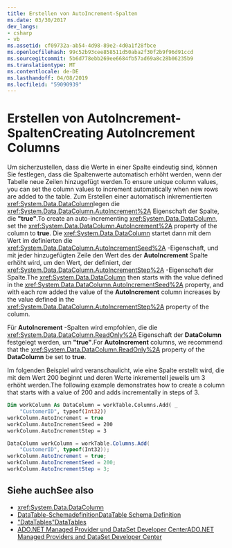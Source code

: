 ```yaml
---
title: Erstellen von AutoIncrement-Spalten
ms.date: 03/30/2017
dev_langs:
- csharp
- vb
ms.assetid: cf09732a-ab54-4d98-89e2-4d0a1f28fbce
ms.openlocfilehash: 99c52b93cee858511d50aba2f30f2b9f96d91ccd
ms.sourcegitcommit: 5b6d778ebb269ee6684fb57ad69a8c28b06235b9
ms.translationtype: MT
ms.contentlocale: de-DE
ms.lasthandoff: 04/08/2019
ms.locfileid: "59090939"
---
```

# <a name="creating-autoincrement-columns"></a><span data-ttu-id="23296-102">Erstellen von AutoIncrement-Spalten</span><span class="sxs-lookup"><span data-stu-id="23296-102">Creating AutoIncrement Columns</span></span>
<span data-ttu-id="23296-103">Um sicherzustellen, dass die Werte in einer Spalte eindeutig sind, können Sie festlegen, dass die Spaltenwerte automatisch erhöht werden, wenn der Tabelle neue Zeilen hinzugefügt werden.</span><span class="sxs-lookup"><span data-stu-id="23296-103">To ensure unique column values, you can set the column values to increment automatically when new rows are added to the table.</span></span> <span data-ttu-id="23296-104">Zum Erstellen einer automatisch inkrementierten <xref:System.Data.DataColumn>legen die <xref:System.Data.DataColumn.AutoIncrement%2A> Eigenschaft der Spalte, die **"true"**.</span><span class="sxs-lookup"><span data-stu-id="23296-104">To create an auto-incrementing <xref:System.Data.DataColumn>, set the <xref:System.Data.DataColumn.AutoIncrement%2A> property of the column to **true**.</span></span> <span data-ttu-id="23296-105">Die <xref:System.Data.DataColumn> startet dann mit dem Wert im definierten die <xref:System.Data.DataColumn.AutoIncrementSeed%2A> -Eigenschaft, und mit jeder hinzugefügten Zeile den Wert des der **AutoIncrement** Spalte erhöht wird, um den Wert, der definiert, der <xref:System.Data.DataColumn.AutoIncrementStep%2A> -Eigenschaft der Spalte.</span><span class="sxs-lookup"><span data-stu-id="23296-105">The <xref:System.Data.DataColumn> then starts with the value defined in the <xref:System.Data.DataColumn.AutoIncrementSeed%2A> property, and with each row added the value of the **AutoIncrement** column increases by the value defined in the <xref:System.Data.DataColumn.AutoIncrementStep%2A> property of the column.</span></span>  
  
 <span data-ttu-id="23296-106">Für **AutoIncrement** -Spalten wird empfohlen, die die <xref:System.Data.DataColumn.ReadOnly%2A> Eigenschaft der **DataColumn** festgelegt werden, um **"true"**.</span><span class="sxs-lookup"><span data-stu-id="23296-106">For **AutoIncrement** columns, we recommend that the <xref:System.Data.DataColumn.ReadOnly%2A> property of the **DataColumn** be set to **true**.</span></span>  
  
 <span data-ttu-id="23296-107">Im folgenden Beispiel wird veranschaulicht, wie eine Spalte erstellt wird, die mit dem Wert 200 beginnt und deren Werte inkrementell jeweils um 3 erhöht werden.</span><span class="sxs-lookup"><span data-stu-id="23296-107">The following example demonstrates how to create a column that starts with a value of 200 and adds incrementally in steps of 3.</span></span>  
  
```vb  
Dim workColumn As DataColumn = workTable.Columns.Add( _  
    "CustomerID", typeof(Int32))  
workColumn.AutoIncrement = true  
workColumn.AutoIncrementSeed = 200  
workColumn.AutoIncrementStep = 3  
```  
  
```csharp  
DataColumn workColumn = workTable.Columns.Add(  
    "CustomerID", typeof(Int32));  
workColumn.AutoIncrement = true;  
workColumn.AutoIncrementSeed = 200;  
workColumn.AutoIncrementStep = 3;  
```  
  
## <a name="see-also"></a><span data-ttu-id="23296-108">Siehe auch</span><span class="sxs-lookup"><span data-stu-id="23296-108">See also</span></span>

- <xref:System.Data.DataColumn>
- [<span data-ttu-id="23296-109">DataTable-Schemadefinition</span><span class="sxs-lookup"><span data-stu-id="23296-109">DataTable Schema Definition</span></span>](../../../../../docs/framework/data/adonet/dataset-datatable-dataview/datatable-schema-definition.md)
- [<span data-ttu-id="23296-110">"DataTables"</span><span class="sxs-lookup"><span data-stu-id="23296-110">DataTables</span></span>](../../../../../docs/framework/data/adonet/dataset-datatable-dataview/datatables.md)
- [<span data-ttu-id="23296-111">ADO.NET Managed Provider und DataSet Developer Center</span><span class="sxs-lookup"><span data-stu-id="23296-111">ADO.NET Managed Providers and DataSet Developer Center</span></span>](https://go.microsoft.com/fwlink/?LinkId=217917)
